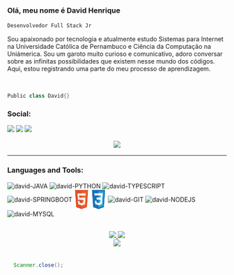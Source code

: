 ### Olá, meu nome é David Henrique

```css
Desenvolvedor Full Stack Jr
```

<p>Sou apaixonado por tecnologia e atualmente estudo Sistemas para Internet na Universidade Católica de Pernambuco e Ciência da Computação na Uniámerica. Sou um garoto muito curioso e comunicativo, adoro conversar sobre as infinitas possibilidades que existem nesse mundo dos códigos. Aqui, estou registrando uma parte do meu processo de aprendizagem. </p><br/>

```java
Public class David{}
```
<h3 align="left">Social:</h3>
  <div>
  <a href="https://www.instagram.com/david.hlima_/" target="_blank"><img src="https://img.shields.io/badge/-Instagram-%23E4405F?style=for-the-badge&logo=instagram&logoColor=white" target="_blank"></a>
  <a href = "mailto:dh210506@gmail.com"><img src="https://img.shields.io/badge/-Gmail-%23333?style=for-the-badge&logo=gmail&logoColor=white" target="_blank"></a>
  <a href="https://www.linkedin.com/in/david-henrique-893b6724b/" target="_blank"><img src="https://img.shields.io/badge/-LinkedIn-%230077B5?style=for-the-badge&logo=linkedin&logoColor=white" target="_blank"></a> 
 </div>
</div>
<br>
 <div align="center"> 
  <img src="https://gifs.eco.br/wp-content/uploads/2022/06/gifs-lofi-em-loop-1.gif" width="50%">
  </div>
<hr>
  <p></p>
<h3 align="left">Languages and Tools:</h3>
  <div>
  <img align="center" alt="david-JAVA" height="45" width="35" src="https://cdn.jsdelivr.net/gh/devicons/devicon/icons/java/java-original.svg" />
  <img align="center" alt="david-PYTHON" height="45" width="35" src="https://cdn.jsdelivr.net/gh/devicons/devicon/icons/python/python-original.svg" />  
  <img align="center" alt="david-TYPESCRIPT" height="45" width="35"  src="https://cdn.jsdelivr.net/gh/devicons/devicon/icons/typescript/typescript-original.svg" />
  <img align="center" alt="david-SPRINGBOOT" height="45" width="35" src="https://cdn.jsdelivr.net/gh/devicons/devicon/icons/spring/spring-original.svg" />
  <img align="center" alt="david-HTML" height="45" width="35" src="https://raw.githubusercontent.com/devicons/devicon/master/icons/html5/html5-original.svg">
  <img align="center" alt="david-CSS" height="45" width="35" src="https://raw.githubusercontent.com/devicons/devicon/master/icons/css3/css3-original.svg">
  <img align="center" alt="david-GIT" height="45" width="35" src="https://cdn.jsdelivr.net/gh/devicons/devicon/icons/git/git-original.svg" />
  <img align="center" alt="david-NODEJS" height="45" width="35" src="https://cdn.jsdelivr.net/gh/devicons/devicon/icons/nodejs/nodejs-original.svg" />
  <img align="center" alt="david-MYSQL" height="45" width="35" src="https://cdn.jsdelivr.net/gh/devicons/devicon/icons/mysql/mysql-original.svg" />       
   </div>
  <p></p>
<div> 
<br>
<div align="center">
  <a href="https://github.com/DavidHenrique2106">
  <img height="180em" src="https://github-readme-stats.vercel.app/api?username=davidhenrique2106&show_icons=true&theme=dark&include_all_commits=true&count_private=true"/>
  <img height="180em" src="https://github-readme-stats.vercel.app/api/top-langs/?username=davidhenrique2106&layout=compact&langs_count=7&theme=dark"/>
</div>

 <div align="center"><img height="150em" src="https://github-readme-streak-stats.herokuapp.com?user=DavidHenrique2106&theme=radical&border_radius=5"/></div>


<br>

<p></p>
   
```java
  Scanner.close();
```
